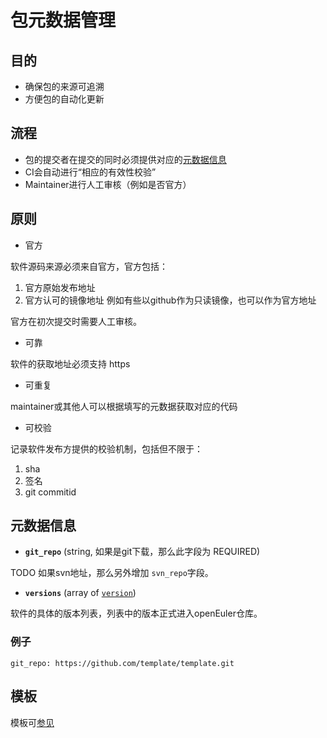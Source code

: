 # 包元数据管理
## 目的
- 确保包的来源可追溯
- 方便包的自动化更新

## 流程
- 包的提交者在提交的同时必须提供对应的[元数据信息](#元数据信息)
- CI会自动进行“相应的有效性校验”
- Maintainer进行人工审核（例如是否官方）

## 原则
- 官方

软件源码来源必须来自官方，官方包括：
1. 官方原始发布地址
2. 官方认可的镜像地址
    例如有些以github作为只读镜像，也可以作为官方地址

官方在初次提交时需要人工审核。

- 可靠

软件的获取地址必须支持 https

- 可重复

maintainer或其他人可以根据填写的元数据获取对应的代码

- 可校验

记录软件发布方提供的校验机制，包括但不限于：
1. sha
2. 签名
3. git commitid

## 元数据信息
* **`git_repo`** (string, 如果是git下载，那么此字段为 REQUIRED)

TODO 如果svn地址，那么另外增加  `svn_repo`字段。

* **`versions`** (array of [`version`](#版本字段))

软件的具体的版本列表，列表中的版本正式进入openEuler仓库。


### 例子
```
git_repo: https://github.com/template/template.git

```


## 模板
模板可[参见](./template.yaml)
